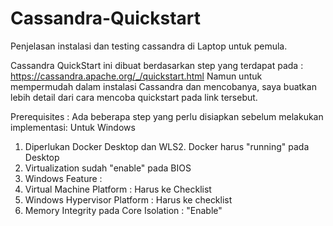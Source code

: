 # Cassandra-Quickstart
Penjelasan instalasi dan testing cassandra di Laptop untuk pemula.

Cassandra QuickStart ini dibuat berdasarkan step yang terdapat pada : https://cassandra.apache.org/_/quickstart.html
Namun untuk mempermudah dalam instalasi Cassandra dan mencobanya, saya buatkan lebih detail dari cara mencoba quickstart pada link tersebut.

Prerequisites : 
Ada beberapa step yang perlu disiapkan sebelum melakukan implementasi: 
Untuk Windows 
1. Diperlukan Docker Desktop dan WLS2. Docker harus "running" pada Desktop
2. Virtualization sudah "enable" pada BIOS 
3. Windows Feature :
  1. Virtual Machine Platform : Harus ke Checklist
  2. Windows Hypervisor Platform : Harus ke checklist 
4. Memory Integrity pada Core Isolation : "Enable"
